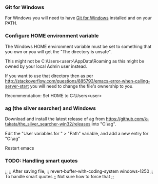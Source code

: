 ### Git for Windows ###

For Windows you will need to have [Git for Windows](https://gitforwindows.org/) installed and on your PATH.

### Configure HOME environment variable ###

The Windows HOME environment variable must be set to something that you own or
you will get the "The directory <XXX> is unsafe".

This might not be C:\Users\<user>\AppData\Roaming as this might be owned by your local Admin user instead.

If you want to use that directory then as per
http://stackoverflow.com/questions/885793/emacs-error-when-calling-server-start
you will need to change the file's ownership to you.

Recommendation: Set HOME to C:\Users\<user>

### ag (the silver searcher) and Windows ###

Download and install the latest release of ag from  https://github.com/k-takata/the_silver_searcher-win32/releases into "C:\ag".

Edit the "User variables for <user>" > "Path" variable, and add a new entry for "C:\ag"

Restart emacs

### TODO: Handling smart quotes ###

;;
;; After saving file,
;; revert-buffer-with-coding-system windows-1250
;; To handle smart quotes
;; Not sure how to force that
;;
